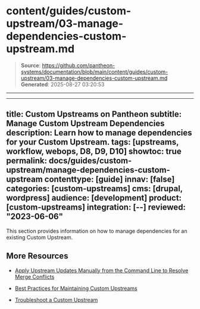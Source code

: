 # content/guides/custom-upstream/03-manage-dependencies-custom-upstream.md

> **Source**: https://github.com/pantheon-systems/documentation/blob/main/content/guides/custom-upstream/03-manage-dependencies-custom-upstream.md
> **Generated**: 2025-08-27 03:20:53

---

---
title: Custom Upstreams on Pantheon
subtitle: Manage Custom Upstream Dependencies
description: Learn how to manage dependencies for your Custom Upstream.
tags: [upstreams, workflow, webops, D8, D9, D10]
showtoc: true
permalink: docs/guides/custom-upstream/manage-dependencies-custom-upstream
contenttype: [guide]
innav: [false]
categories: [custom-upstreams]
cms: [drupal, wordpress]
audience: [development]
product: [custom-upstreams]
integration: [--]
reviewed: "2023-06-06"
---

This section provides information on how to manage dependencies for an existing Custom Upstream.


<Partial file="upstream-management-dependencies.md" />

## More Resources

- [Apply Upstream Updates Manually from the Command Line to Resolve Merge Conflicts](/core-updates#apply-upstream-updates-manually-from-the-command-line-to-resolve-merge-conflicts)

- [Best Practices for Maintaining Custom Upstreams](/guides/custom-upstream/maintain-custom-upstream)

- [Troubleshoot a Custom Upstream](/guides/custom-upstream/troubleshooting)
